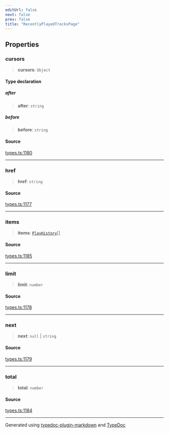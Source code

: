 ```yaml
---
editUrl: false
next: false
prev: false
title: "RecentlyPlayedTracksPage"
---
```


## Properties

### cursors

> **cursors**: `Object`

#### Type declaration

##### after

> **after**: `string`

##### before

> **before**: `string`

#### Source

[types.ts:1180](https://github.com/fostertheweb/spotify-web-sdk/blob/9d7441b/src/types.ts#L1180)

***

### href

> **href**: `string`

#### Source

[types.ts:1177](https://github.com/fostertheweb/spotify-web-sdk/blob/9d7441b/src/types.ts#L1177)

***

### items

> **items**: [`PlayHistory`](/api/interfaces/playhistory/)[]

#### Source

[types.ts:1185](https://github.com/fostertheweb/spotify-web-sdk/blob/9d7441b/src/types.ts#L1185)

***

### limit

> **limit**: `number`

#### Source

[types.ts:1178](https://github.com/fostertheweb/spotify-web-sdk/blob/9d7441b/src/types.ts#L1178)

***

### next

> **next**: `null` \| `string`

#### Source

[types.ts:1179](https://github.com/fostertheweb/spotify-web-sdk/blob/9d7441b/src/types.ts#L1179)

***

### total

> **total**: `number`

#### Source

[types.ts:1184](https://github.com/fostertheweb/spotify-web-sdk/blob/9d7441b/src/types.ts#L1184)

***

Generated using [typedoc-plugin-markdown](https://www.npmjs.com/package/typedoc-plugin-markdown) and [TypeDoc](https://typedoc.org/)
